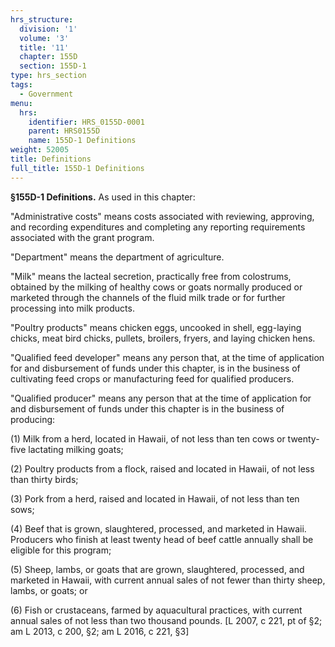 ```yaml
---
hrs_structure:
  division: '1'
  volume: '3'
  title: '11'
  chapter: 155D
  section: 155D-1
type: hrs_section
tags:
  - Government
menu:
  hrs:
    identifier: HRS_0155D-0001
    parent: HRS0155D
    name: 155D-1 Definitions
weight: 52005
title: Definitions
full_title: 155D-1 Definitions
---
```

**§155D-1 Definitions.** As used in this chapter:

"Administrative costs" means costs associated with reviewing, approving, and recording expenditures and completing any reporting requirements associated with the grant program.

"Department" means the department of agriculture.

"Milk" means the lacteal secretion, practically free from colostrums, obtained by the milking of healthy cows or goats normally produced or marketed through the channels of the fluid milk trade or for further processing into milk products.

"Poultry products" means chicken eggs, uncooked in shell, egg-laying chicks, meat bird chicks, pullets, broilers, fryers, and laying chicken hens.

"Qualified feed developer" means any person that, at the time of application for and disbursement of funds under this chapter, is in the business of cultivating feed crops or manufacturing feed for qualified producers.

"Qualified producer" means any person that at the time of application for and disbursement of funds under this chapter is in the business of producing:

(1) Milk from a herd, located in Hawaii, of not less than ten cows or twenty-five lactating milking goats;

(2) Poultry products from a flock, raised and located in Hawaii, of not less than thirty birds;

(3) Pork from a herd, raised and located in Hawaii, of not less than ten sows;

(4) Beef that is grown, slaughtered, processed, and marketed in Hawaii. Producers who finish at least twenty head of beef cattle annually shall be eligible for this program;

(5) Sheep, lambs, or goats that are grown, slaughtered, processed, and marketed in Hawaii, with current annual sales of not fewer than thirty sheep, lambs, or goats; or

(6) Fish or crustaceans, farmed by aquacultural practices, with current annual sales of not less than two thousand pounds. [L 2007, c 221, pt of §2; am L 2013, c 200, §2; am L 2016, c 221, §3]